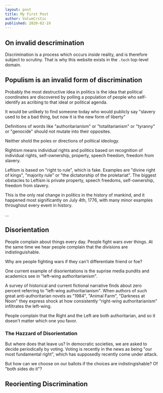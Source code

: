 ```yaml
---
layout: post
title: My First Post
author: ValueCritic
published: 2020-02-19
---
```


## On invalid descrimination

Discrimination is a process which occurs _inside_ reality, and is therefore subject to scrutiny. That is why this website exists in the `.tech` top-level domain.

## Populism is an invalid form of discrimination

Probably the most destructive idea in politics is the idea that political coordinates are discovered by polling a population of people who self-identify as acribing to that ideal or political agenda.

It would be unlikely to find someone today who would publicly say "slavery used to be a bad thing, but now it is the new form of liberty"

Definitions of words like "authoritarianism" or "totalitarianism" or "tyranny" or "genocide" should not mutate into their opposites.

Neither shold the poles or directions of political ideology.



Rightism means individual rights and politics based on recognition of individual rights, self-ownership, property, speech freedom, freedom from slavery.

Leftism is based on "right to rule", which is fake. Examples are "divine right of kings", "majority rule" or "the dictatorship of the proletariat". The biggest obstacles to Leftism is private property, speech freedoms, self-ownership, freedom from slavery.

This is the only real change in politics in the history of mankind, and it happened most significantly on July 4th, 1776, with many minor examples throughout every event in history.

...

## Disorientation

People complain about things every day. People fight wars over things. At the same time we hear people complain that the divisions are indistinguishable. 

Why are people fighting wars if they can't differentiate friend or foe?

One current example of disorientations is the suprise media pundits and academics see in "left-wing authoritarianism".

A survey of historical and current fictional narrative finds about zero percent referring to "left-wing authoritarianism".  When authors of such great anti-authoritarian novels as "1984", "Animal Farm", "Darkness at Noon" they express shock at how consistently "right-wing authoritarianism" infiltrates the left-wing.

People complain that the Right and the Left are both authoritarian, and so it doesn't matter which one you favor.

### The Hazzard of Disorientation

But where does that leave us? In democratic societies, we are asked to decide periodically by voting. Voting is recently in the news as being "our most fundamental right", which has  supposedly recently come under attack.

But how can we choose on our ballots if the choices are indistingishable? Of "both sides do it"? 


## Reorienting Discrimination